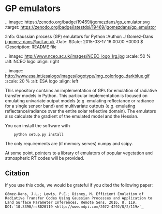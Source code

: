 GP emulators
==============

.. image:: https://zenodo.org/badge/19469/jgomezdans/gp_emulator.svg
      :target: https://zenodo.org/badge/latestdoi/19469/jgomezdans/gp_emulator

:Info: Gaussian process (GP) emulators for Python
:Author: J Gomez-Dans <j.gomez-dans@ucl.ac.uk>
:Date: $Date: 2015-03-17 16:00:00 +0000  $
:Description: README file


.. image:: http://www.nceo.ac.uk/images/NCEO_logo_lrg.jpg
   :scale: 50 %
   :alt: NCEO logo
   :align: right
   
.. image:: http://www.esa.int/esalogo/images/logotype/img_colorlogo_darkblue.gif
   :scale: 20 %
   :alt: ESA logo
   :align: left

This repository contains an implementation of GPs for emulation of radiative transfer
models in Python. This particular implementation is focused on emulating univariate
output models (e.g. emulating reflectance or radiance for a single sensor band)
and multivariate outputs (e.g. emulating reflectance/radiance over the entire
solar reflective domain). The emulators also calculate the gradient of the
emulated model and the Hessian.

You can install the software with 

        python setup.py install

The only requirements are (if memory serves) numpy and scipy.

At some point, pointers to a library of emulators of popular vegetation and
atmospheric RT codes will be provided.

Citation
----------

If you use this code, we would be grateful if you cited the following paper:
	
	Gómez-Dans, J.L.; Lewis, P.E.; Disney, M. Efficient Emulation of Radiative Transfer Codes Using Gaussian Processes and Application to Land Surface Parameter Inferences. Remote Sens. 2016, 8, 119. DOI:`10.3390/rs8020119 <http://www.mdpi.com/2072-4292/8/2/119>`_

